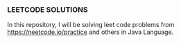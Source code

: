 ### LEETCODE SOLUTIONS
In this repository, I will be solving leet code problems from https://neetcode.io/practice and others in Java Language.
